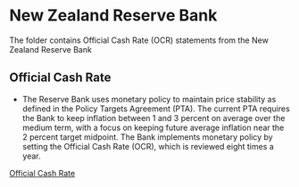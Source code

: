 # New Zealand Reserve Bank

The folder contains Official Cash Rate (OCR) statements from the New Zealand Reserve Bank


## Official Cash Rate

- The Reserve Bank uses monetary policy to maintain price stability as defined in the Policy Targets Agreement (PTA). The current PTA requires the Bank to keep inflation between 1 and 3 percent on average over the medium term, with a focus on keeping future average inflation near the 2 percent target midpoint. The Bank implements monetary policy by setting the Official Cash Rate (OCR), which is reviewed eight times a year.

[Official Cash Rate](https://www.rbnz.govt.nz/monetary-policy/official-cash-rate-decisions)